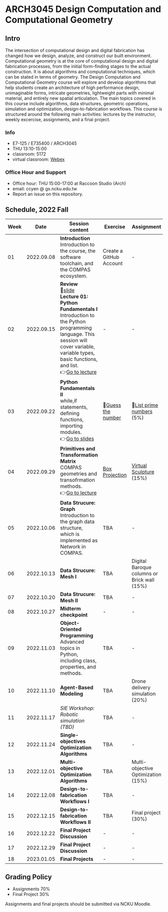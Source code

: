# ARCH3045 Design Computation and Computational Geometry

## Intro

The intersection of computational design and digital fabrication has changed how we design, analyze, and construct our built environment. Computational geometry is at the core of computational design and digital fabrication processes, from the initial form-finding stages to the actual construction. It is about algorithms and computational techniques, which can be stated in terms of geometry. The Design Computation and Computational Geometry course will explore and develop algorithms that help students create an architecture of high performance design, unimaginable forms, intricate geometries, lightweight parts with minimal material, and entirely new spatial articulation. The main topics covered in this course include algorithms, data structures, geometric operations, simulation and optimization, design-to-fabrication workflows. This course is structured around the following main activities: lectures by the instructor, weekly excercise, assignments, and a final project.

### Info
* E7-125 / E735400 / ARCH3045
* THU 13:10-15:00
* classroom: 5172
* virtual classroom: [Webex](https://nckucc.webex.com/meet/z10907049)

### Office Hour and Support
* Office hour: THU 15:00-17:00 at Raccoon Studio (Arch)
* email: ccyen @ gs.ncku.edu.tw
* Report an issue on this repository.

## Schedule, 2022 Fall

| Week | Date       | Session content                                                                                                                                                                                                                                                                                                               | Exercise                                                                      | Assignment                                                                            |
| ---- | ---------- | ----------------------------------------------------------------------------------------------------------------------------------------------------------------------------------------------------------------------------------------------------------------------------------------------------------------------------- | ----------------------------------------------------------------------------- | ------------------------------------------------------------------------------------- |
| 01   | 2022.09.08 | **Introduction**<br>Introduction to the course, the software toolchain, and the COMPAS ecosystem. | Create a GitHub Account                                                       | -                                                                                     |
| 02   | 2022.09.15 | **Review**<br>📖[slide](https://docs.google.com/presentation/d/1iEoZlb6EsvBIl2hRl6EzfJ2EgmVMP2Ejzb6TDcSAd38/edit#slide=id.g15165464355_3_27)<br>**Lecture 01: Python Fundamentals I**<br>Introduction to the Python programming language. This session will cover variable, variable types, basic functions, and list.<br>👉[Go to lecture](Lecture/Lecture_01/README.md)| - | - |
| 03   | 2022.09.22 | **Python Fundamentals II**<br>while,if statements, defining functions, importing modules.<br>👉[Go to slides](https://docs.google.com/presentation/d/1y_GqtYO5Yi6WoIkj8L_ZX_dUtOPqyMx5DuOuVLTaPek/edit?usp=sharing)| 📝[Guess the number](/Exercise/0_Guess_the_Number/README.md) |  📄[List prime numbers](/Assignment/0_prime_numbers/README.md)<br>(5%) |
| 04   | 2022.09.29 |**Primitives and Transformation Matrix**<br>COMPAS geometries and transofrmation methods.<br>👉[Go to lecture](Lecture/Lecture_03/README.md)| [Box Projection](Exercise/1_Project_box_to_xy_plane/README.md)                                                                           | [Virtual Sculpture](Assignment/1_virtual_sculpture/README.md)<br>(15%)                                                                    |
| 05   | 2022.10.06 | **Data Strucure: Graph**<br>Introduction to the graph data structure, which is implemented as Network in COMPAS.                                                                                                                                                                                                            | TBA                                                                           | -                                                                                     |
| 06   | 2022.10.13 | **Data Strucure: Mesh I**<br>                                                                                                                                                                                                                                                                                                 | TBA                                                                           | Digital Baroque columns or Brick wall (15%)                                           |
| 07   | 2022.10.20 | **Data Strucure: Mesh II**<br>                                                                                                                                                                                                                                                                                                | TBA                                                                           | -                                                                                     |
| 08   | 2022.10.27 | **Midterm checkpoint**<br>                                                                                                                                                                                                                                                                                                    | -                                                                             | -                                                                                     |
| 09   | 2022.11.03 | **Object-Oriented Programming**<br>Advanced topics in Python, including class, properties, and methods.                                                                                                                                                                                                                       | TBA                                                                           | -                                                                                     |
| 10   | 2022.11.10 | **Agent-Based Modeling**<br>                                                                                                                                                                                                                                                                                                  | TBA                                                                           | Drone delivery simulation (20%)                                                       |
| 11   | 2022.11.17 | *SIE Workshop: Robotic simulation (TBD)*                                                                                                                                                                                                                                                                                      | TBA                                                                           | -                                                                                     |
| 12   | 2022.11.24 | **Single-objectives Optimization Algorithms**<br>                                                                                                                                                                                                                                                                             | TBA                                                                           | -                                                                                     |
| 13   | 2022.12.01 | **Multi-objective Optimization Algorithms**<br>                                                                                                                                                                                                                                                                               | TBA                                                                           | Multi-objective Optimization (15%)                                                    |
| 14   | 2022.12.08 | **Design-to-fabrication Workflows I**                                                                                                                                                                                                                                                                                         | TBA                                                                           | -                                                                                     |
| 15   | 2022.12.15 | **Design-to-fabrication Workflows II**                                                                                                                                                                                                                                                                                        | TBA                                                                           | Final project (30%)                                                                   |
| 16   | 2022.12.22 | **Final Project Discussion**                                                                                                                                                                                                                                                                                                  | -                                                                             | -                                                                                     |
| 17   | 2022.12.29 | **Final Project Discussion**                                                                                                                                                                                                                                                                                                  | -                                                                             | -                                                                                     |
| 18   | 2023.01.05 | **Final Projects**                                                                                                                                                                                                                                                                                                            | -                                                                             | -                                                                                     |


## Grading Policy
* Assignments 70% 
* Final Project 30%

Assignments and final projects should be submitted via NCKU Moodle. 